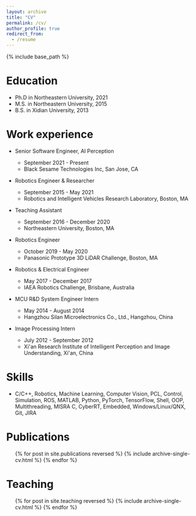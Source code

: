 ```yaml
---
layout: archive
title: "CV"
permalink: /cv/
author_profile: true
redirect_from:
  - /resume
---
```


{% include base_path %}

Education
======
* Ph.D in Northeastern University, 2021
* M.S. in Northeastern University, 2015
* B.S. in Xidian University, 2013

Work experience
======
* Senior Software Engineer, AI Perception
  * September 2021 - Present
  * Black Sesame Technologies Inc, San Jose, CA

* Robotics Engineer & Researcher
  * September 2015 - May 2021
  * Robotics and Intelligent Vehicles Research Laboratory, Boston, MA

* Teaching Assistant
  * September 2016 - December 2020
  * Northeastern University, Boston, MA

* Robotics Engineer
  * October 2019 - May 2020
  * Panasonic Prototype 3D LiDAR Challenge, Boston, MA

* Robotics & Electrical Engineer
  * May 2017 - December 2017
  * IAEA Robotics Challenge, Brisbane, Australia

* MCU R&D System Engineer Intern
  * May 2014 - August 2014
  * Hangzhou Silan Microelectronics Co., Ltd., Hangzhou, China
 
* Image Processing Intern
  * July 2012 - September 2012
  * Xi'an Research Institute of Intelligent Perception and Image Understanding, Xi'an, China
  
Skills
======
* C/C++, Robotics, Machine Learning, Computer Vision, PCL, Control, Simulation, ROS, MATLAB, Python, PyTorch, TensorFlow, Shell, OOP, Multithreading, MISRA C, CyberRT, Embedded, Windows/Linux/QNX, Git, JIRA

Publications
======
  <ul>{% for post in site.publications reversed %}
    {% include archive-single-cv.html %}
  {% endfor %}</ul>

Teaching
======
  <ul>{% for post in site.teaching reversed %}
    {% include archive-single-cv.html %}
  {% endfor %}</ul>


